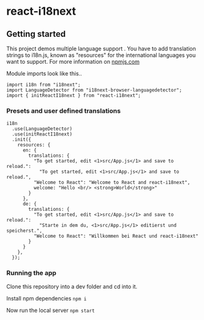 # react-i18next

## Getting started

This project demos multiple language support .
You have to add translation strings to i18n.js, known as "resources" for the international languages you want to support.
For more information on [npmjs.com](https://www.npmjs.com/package/react-i18next)

Module imports look like this..

```
import i18n from "i18next";
import LanguageDetector from "i18next-browser-languagedetector";
import { initReactI18next } from "react-i18next";
```

### Presets and user defined translations

```
i18n
  .use(LanguageDetector)
  .use(initReactI18next)
  .init({
    resources: {
      en: {
        translations: {
          "To get started, edit <1>src/App.js</1> and save to reload.":
            "To get started, edit <1>src/App.js</1> and save to reload.",
          "Welcome to React": "Welcome to React and react-i18next",
          welcome: "Hello <br/> <strong>World</strong>"
        }
      },
      de: {
        translations: {
          "To get started, edit <1>src/App.js</1> and save to reload.":
            "Starte in dem du, <1>src/App.js</1> editierst und speicherst.",
          "Welcome to React": "Willkommen bei React und react-i18next"
        }
      }
    },
  });
```

### Running the app

Clone this repository into a dev folder and cd into it.

Install npm dependencies
`npm i`

Now run the local server
`npm start`
